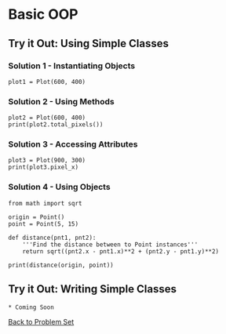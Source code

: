 # Basic OOP

## Try it Out: Using Simple Classes

### Solution 1 - Instantiating Objects

    plot1 = Plot(600, 400)

### Solution 2 - Using Methods

    plot2 = Plot(600, 400)
    print(plot2.total_pixels())

### Solution 3 - Accessing Attributes

    plot3 = Plot(900, 300)
    print(plot3.pixel_x)

### Solution 4 - Using Objects

    from math import sqrt
    
    origin = Point()
    point = Point(5, 15)
    
    def distance(pnt1, pnt2):
        '''Find the distance between to Point instances'''
        return sqrt((pnt2.x - pnt1.x)**2 + (pnt2.y - pnt1.y)**2)
    
    print(distance(origin, point))

## Try it Out: Writing Simple Classes

    * Coming Soon
        

[Back to Problem Set](problem_set_1_try_it_out.md)
